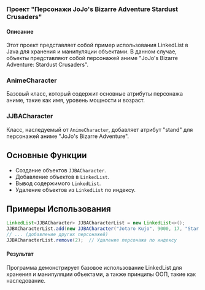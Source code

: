 ### Проект "Персонажи JoJo's Bizarre Adventure Stardust Crusaders"

#### Описание
Этот проект представляет собой пример использования LinkedList в Java для хранения и манипуляции объектами. В данном случае, объекты представляют собой персонажей аниме "JoJo's Bizarre Adventure: Stardust Crusaders".

### AnimeCharacter
Базовый класс, который содержит основные атрибуты персонажа аниме, такие как имя, уровень мощности и возраст.

### JJBACharacter
Класс, наследуемый от `AnimeCharacter`, добавляет атрибут "stand" для персонажей аниме "JoJo's Bizarre Adventure".

## Основные Функции
- Создание объектов `JJBACharacter`.
- Добавление объектов в `LinkedList`.
- Вывод содержимого `LinkedList`.
- Удаление объектов из `LinkedList` по индексу.

## Примеры Использования
```java
LinkedList<JJBACharacter> JJBACharacterList = new LinkedList<>();
JJBACharacterList.add(new JJBACharacter("Jotaro Kujo", 9000, 17, "Star Platinum"));
// ... (добавление других персонажей)
JJBACharacterList.remove(2);  // Удаление персонажа по индексу
```
#### Результат
Программа демонстрирует базовое использование LinkedList для хранения и манипуляции объектами, а также принципы ООП, такие как наследование.